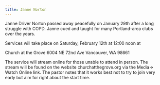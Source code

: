 ```yaml
---
title: Janne Norton
---
```

Janne Driver Norton passed away peacefully on January 29th after a long struggle with COPD.  Janne cued and taught for many Portland-area clubs over the years.

Services will take place on Saturday, February 12th at 12:00 noon at 

Church at the Grove
6004 NE 72nd Ave
Vancouver, WA 98661

The service will stream online for those unable to attend in person. The stream will be found on the website churchatthegrove.org via the Media-> Watch Online link. The pastor notes that it works best not to try to join very early but aim for right about the start time. 
            
